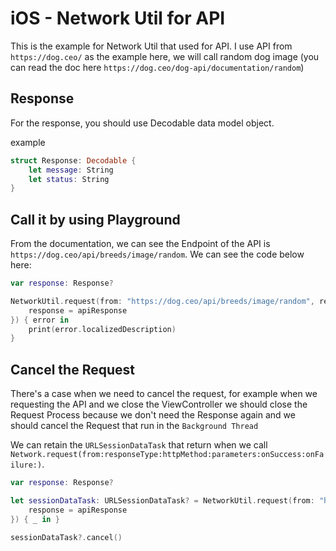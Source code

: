 # iOS - Network Util for API

This is the example for Network Util that used for API.
I use API from `https://dog.ceo/` as the example here, we will call random dog image (you can read the doc here `https://dog.ceo/dog-api/documentation/random`)

## Response

For the response, you should use Decodable data model object.

example
```swift
struct Response: Decodable {
    let message: String
    let status: String
}
```

## Call it by using Playground

From the documentation, we can see the Endpoint of the API is `https://dog.ceo/api/breeds/image/random`. We can see the code below here:

```swift
var response: Response?

NetworkUtil.request(from: "https://dog.ceo/api/breeds/image/random", responseType: Response.self, httpMethod: .get, parameters: nil, onSuccess: { apiResponse in
    response = apiResponse
}) { error in
    print(error.localizedDescription)
}
```

## Cancel the Request

There's a case when we need to cancel the request, for example when we requesting the API and we close the ViewController we should close the Request Process because we don't need the Response again and we should cancel the Request that run in the `Background Thread`

We can retain the `URLSessionDataTask` that return when we call `Network.request(from:responseType:httpMethod:parameters:onSuccess:onFailure:)`.

```swift
var response: Response?

let sessionDataTask: URLSessionDataTask? = NetworkUtil.request(from: "https://dog.ceo/api/breeds/image/random", responseType: Response.self, httpMethod: .get, parameters: nil, onSuccess: { apiResponse in
    response = apiResponse
}) { _ in }

sessionDataTask?.cancel()
```
